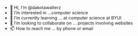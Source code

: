 - 👋 Hi, I’m @dakotawalterz
- 👀 I’m interested in ...computer science
- 🌱 I’m currently learning ... at computer science at BYUI
- 💞️ I’m looking to collaborate on ... projects involving websites
- 📫 How to reach me ... by phone or email

<!---
dakotawalterz/dakotawalterz is a ✨ special ✨ repository because its `README.md` (this file) appears on your GitHub profile.
You can click the Preview link to take a look at your changes.
--->
